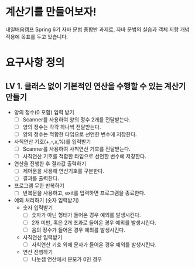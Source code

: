 # 계산기를 만들어보자!
내일배움캠프 Spring 6기 자바 문법 종합반 과제로, 자바 문법의 실습과 객체 지향 개념 적용에 목표를 두고 있습니다.
# 요구사항 정의
## LV 1. 클래스 없이 기본적인 연산을 수행할 수 있는 계산기 만들기
- 양의 정수(0 포함) 입력 받기
    - [ ] Scanner를 사용하여 양의 정수 2개를 전달받는다.
    - [ ] 양의 정수는 각각 하나씩 전달받는다.
    - [ ] 양의 정수는 적합한 타입으로 선언한 변수에 저장한다.
- 사칙연산 기호(+,-,x,%)를 입력받기
    - [ ] Scanner를 사용하여 사칙연산 기호를 전달받는다.
    - [ ] 사칙연산 기호를 적합한 타입으로 선언한 변수에 저장한다.
- 연산을 진행한 후 결과값 출력하기
    - [ ] 제어문을 사용해 연산기호를 구분한다.
    - [ ] 결과를 출력한다.
- 프로그램 무한 반복하기
    - [ ] 반복문을 사용하고, exit를 입력하면 프로그램을 종료한다.
- 예외 처리하기 (숫자 입력받기)
    - 숫자 입력받기
        - [ ] 숫자가 아닌 형태가 들어온 경우 예외를 발생시킨다.
        - [ ] 2개 미만, 혹은 2개 초과로 들어온 경우 예외를 발생시킨다.
        - [ ] 음의 정수가 들어온 경우 예외를 발생시킨다.
    - 사칙연산 입력받기
        - [ ] 사칙연산 기호 외에 문자가 들어온 경우 예외를 발생시킨다.
    - 연산 진행하기
        - [ ] 나눗셈 연산에서 분모가 0인 경우